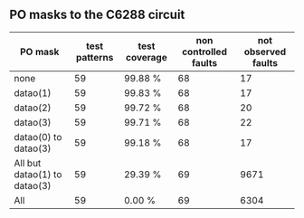 ## PO masks to the C6288 circuit

| PO mask | test patterns | test coverage | non controlled faults | not observed faults |
| --------|--------------|---------------|-----------------------|----------------------|
| none | 59 | 99.88 % | 68 | 17 |
| datao(1) | 59  | 99.83 % | 68 | 17 |
| datao(2) | 59 | 99.72 % | 68 | 20 |
| datao(3) | 59 | 99.71 % | 68 | 22 |
| datao(0) to datao(3) | 59 | 99.18 % | 68 | 17 |
|All but datao(1) to datao(3) | 59 | 29.39 % | 69 | 9671 |
| All | 59 | 0.00 % | 69 | 6304 |
